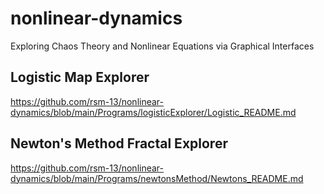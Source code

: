 # nonlinear-dynamics

Exploring Chaos Theory and Nonlinear Equations via Graphical Interfaces

## Logistic Map Explorer
https://github.com/rsm-13/nonlinear-dynamics/blob/main/Programs/logisticExplorer/Logistic_README.md

## Newton's Method Fractal Explorer
https://github.com/rsm-13/nonlinear-dynamics/blob/main/Programs/newtonsMethod/Newtons_README.md
